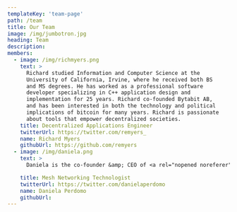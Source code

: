 ```yaml
---
templateKey: 'team-page'
path: /team
title: Our Team
image: /img/jumbotron.jpg
heading: Team
description: 
members:
  - image: /img/richmyers.png
    text: >
      Richard studied Information and Computer Science at the
      University of California, Irvine, where he received both BS
      and MS degrees. He has worked as a professional software
      developer specializing in C++ application design and
      implementation for 25 years. Richard co-founded Bytabit AB,
      and has been interested in both the technology and political
      implications of bitcoin for many years. Richard is passionate
      about tools that empower decentralized societies.
    title: Decentralized Applications Engineer
    twitterUrl: https://twitter.com/remyers_
    name: Richard Myers
    githubUrl: https://github.com/remyers
  - image: /img/daniela.png
    text: >
      Daniela is the co-founder &amp; CEO of <a rel="nopened noreferer" target="_blank" href="https://gotenna.com/pages/about">goTenna</a>, and incubated the idea (<a rel="nopened noreferer" target="_blank" href="https://www.youtube.com/watch?v=SWl2HBNyK48">watch her 2017 talk here</a>) for what eventually became Lot49 through her work building the world's first consumer-ready mobile mesh networking system, <a rel="nopened noreferer" target="_blank" href="https://gotennamesh.com/">goTenna Mesh</a>. Inspired by the <a rel="nopened noreferer" target="_blank" href="https://imeshyou.gotennamesh.com/">#imeshyou</a> community, she hopes the open-source Lot49 protocol will drive the build-out of an infrastructure-free global-scale decentralized mesh network, free of carriers and ISPs.  

    title: Mesh Networking Technologist
    twitterUrl: https://twitter.com/danielaperdomo
    name: Daniela Perdomo
    githubUrl: 
---
```

